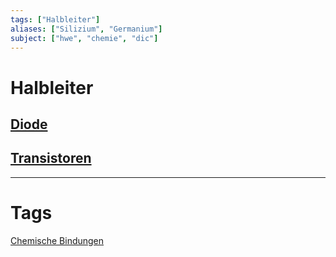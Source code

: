 ```yaml
---
tags: ["Halbleiter"]
aliases: ["Silizium", "Germanium"]
subject: ["hwe", "chemie", "dic"]
---
```


# Halbleiter

## [Diode](Diode.md)

## [Transistoren]({MOC}%20Transistor.md)

---

# Tags

[Chemische Bindungen](../../chemie/Chemische%20Bindungen.md)